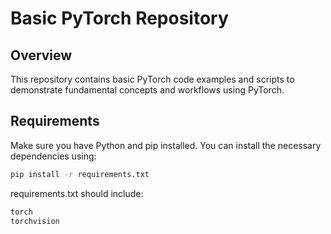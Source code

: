 # Basic PyTorch Repository

## Overview

This repository contains basic PyTorch code examples and scripts to demonstrate fundamental concepts and workflows using PyTorch.

## Requirements

Make sure you have Python and pip installed. You can install the necessary dependencies using:

```bash
pip install -r requirements.txt
```
requirements.txt should include:
```bash
torch
torchvision
```

